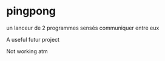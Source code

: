 # pingpong
un lanceur de 2 programmes sensés communiquer entre eux

A useful futur project

Not working atm
